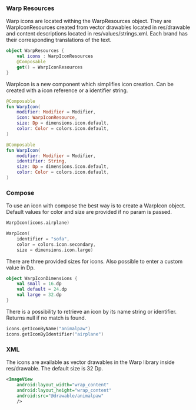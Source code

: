 ### Warp Resources

Warp icons are located withing the WarpResources object. They are WarpIconResources created from vector drawables located in res/drawable and content descriptions located in res/values/strings.xml. Each brand has their corresponding translations of the text.

```kotlin
object WarpResources {
    val icons : WarpIconResources
    @Composable
    get() = WarpIconResources
}
```

WarpIcon is a new component which simplifies icon creation. Can be created with a icon reference or a identifier string.

```kotlin
@Composable
fun WarpIcon(
    modifier: Modifier = Modifier,
    icon: WarpIconResource,
    size: Dp = dimensions.icon.default,
    color: Color = colors.icon.default,
)

@Composable
fun WarpIcon(
    modifier: Modifier = Modifier,
    identifier: String,
    size: Dp = dimensions.icon.default,
    color: Color = colors.icon.default,
)
```

### Compose

To use an icon with compose the best way is to create a WarpIcon object. Default values for color and size are provided if no param is passed. 


```kotlin
WarpIcon(icons.airplane)

WarpIcon(
    identifier = "sofa", 
    color = colors.icon.secondary,
    size = dimensions.icon.large)

```

There are three provided sizes for icons. Also possible to enter a custom value in Dp.

```kotlin
object WarpIconDimensions {
    val small = 16.dp
    val default = 24.dp
    val large = 32.dp
}
```
There is a possibility to retrieve an icon by its name string or identifier. Returns null if no match is found.

```kotlin
icons.getIconByName("animalpaw")
icons.getIconByIdentifier("airplane")
```

### XML

The icons are available as vector drawables in the Warp library inside res/drawable. The default size is 32 Dp.

```xml
<ImageView
    android:layout_width="wrap_content"
    android:layout_height="wrap_content"
    android:src="@drawable/animalpaw"
    />
```